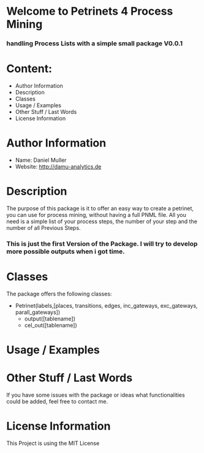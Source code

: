 # Welcome to Petrinets 4 Process Mining
### handling Process Lists with a simple small package V0.0.1

# Content:
- Author Information
- Description
- Classes
- Usage / Examples
- Other Stuff / Last Words
- License Information

# Author Information
- Name: Daniel Muller
- Website: http://damu-analytics.de

# Description
The purpose of this package is it to offer an easy way
to create a petrinet, you can use for process mining, without having a full PNML file.
All you need is a simple list of your process steps, the number of your step and the number 
of all Previous Steps.

### This is just the first Version of the Package. I will try to develop more possible outputs when i got time.

# Classes
The package offers the following classes:
- Petrinet(labels,[places, transitions, edges, inc_gateways, exc_gateways, parall_gateways])
  - output([tablename])
  - cel_out([tablename])
  
# Usage / Examples  


# Other Stuff / Last Words

If you have some issues with the package or ideas what functionalities could be added,
feel free to contact me.

# License Information
This Project is using the MIT License